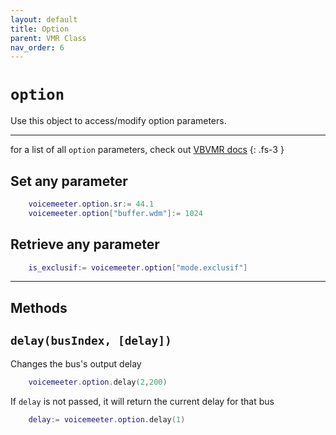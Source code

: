 ```yaml
---
layout: default
title: Option
parent: VMR Class
nav_order: 6
---
```

# `option`

Use this object to access/modify option parameters.

---
for a list of all `option` parameters, check out [VBVMR docs](http://download.vb-audio.com/Download_CABLE/VoicemeeterRemoteAPI.pdf#page=14)
{: .fs-3 }

## Set any parameter

```lua
    voicemeeter.option.sr:= 44.1
    voicemeeter.option["buffer.wdm"]:= 1024
```

## Retrieve any parameter
```lua
    is_exclusif:= voicemeeter.option["mode.exclusif"]
```

---

## Methods

## `delay(busIndex, [delay])`
Changes the bus's output delay

```lua
    voicemeeter.option.delay(2,200)
```
If `delay` is not passed, it will return the current delay  for that bus
```lua
    delay:= voicemeeter.option.delay(1)
```
